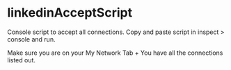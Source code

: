 # linkedinAcceptScript
Console script to accept all connections. Copy and paste script in inspect > console and run. 

Make sure you are on your My Network Tab + You have all the connections listed out. 

